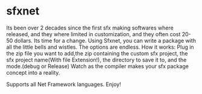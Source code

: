 # sfxnet
Its been over 2 decades since the first sfx making softwares where released, and they where limited in customization, and they often cost 20-50 dollars. Its time for a change. Using Sfxnet, you can write a package with all the little bells and wistles. The options are endless.
How it works:
Plug in the zip file you want to add,the zip containing the custom sfx project, the sfx project name(With file Extension!), the directory to save it to, and the mode.(debug or Release)
Watch as the compiler makes your sfx package concept into a reality.

Supports all Net Framework languages.
Enjoy!

